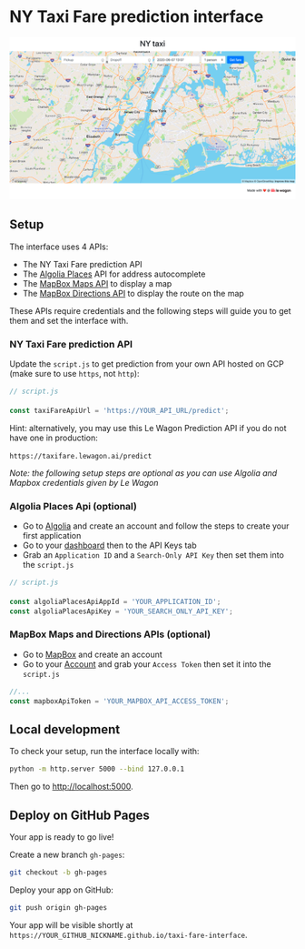 # NY Taxi Fare prediction interface

![](images/snapshot.png)

## Setup

The interface uses 4 APIs:

- The NY Taxi Fare prediction API
- The [Algolia Places](https://community.algolia.com/places/) API for address autocomplete
- The [MapBox Maps API](https://docs.mapbox.com/mapbox-gl-js/api/) to display a map
- The [MapBox Directions API](https://docs.mapbox.com/api/navigation/) to display the route on the map

These APIs require credentials and the following steps will guide you to get them and set the interface with.

### NY Taxi Fare prediction API

Update the `script.js` to get prediction from your own API hosted on GCP (make sure to use `https`, not `http`):

```js
// script.js

const taxiFareApiUrl = 'https://YOUR_API_URL/predict';
```

Hint: alternatively, you may use this Le Wagon Prediction API if you do not have one in production:

`https://taxifare.lewagon.ai/predict`

_Note: the following setup steps are optional as you can use Algolia and Mapbox credentials given by Le Wagon_

### Algolia Places Api (optional)

- Go to [Algolia](https://www.algolia.com/) and create an account and follow the steps to create your first application
- Go to your [dashboard](https://www.algolia.com/) then to the API Keys tab
- Grab an `Application ID` and a `Search-Only API Key` then set them into the `script.js`

```javascript
// script.js

const algoliaPlacesApiAppId = 'YOUR_APPLICATION_ID';
const algoliaPlacesApiKey = 'YOUR_SEARCH_ONLY_API_KEY';
````

### MapBox Maps and Directions APIs (optional)

- Go to [MapBox](https://www.mapbox.com/) and create an account
- Go to your [Account](https://account.mapbox.com/) and grab your `Access Token` then set it into the `script.js`

```js
//...
const mapboxApiToken = 'YOUR_MAPBOX_API_ACCESS_TOKEN';
````

## Local development

To check your setup, run the interface locally with:
 ```bash
python -m http.server 5000 --bind 127.0.0.1
 ```

 Then go to [http://localhost:5000](http://localhost:5000).

## Deploy on GitHub Pages

Your app is ready to go live!

Create a new branch `gh-pages`:

```bash
git checkout -b gh-pages
```

Deploy your app on GitHub:

```bash
git push origin gh-pages
```

Your app will be visible shortly at `https://YOUR_GITHUB_NICKNAME.github.io/taxi-fare-interface`.
